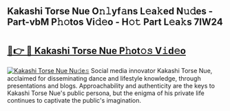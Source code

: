 ## Kakashi Torse Nue O𝚗𝚕yf𝚊ns L𝚎a𝚔ed N𝚞𝚍es - Part-vbM P𝚑𝚘tos Vi𝚍𝚎o - H𝚘𝚝 Part L𝚎a𝚔s 7IW24

# <h2><a href="http://kf8m4k.oniu.top/?m=Kakashi+Torse+Nue">🔗👉 🔴 Kakashi Torse Nue P𝚑ot𝚘𝚜 V𝚒d𝚎o</a></h2>

[![Kakashi Torse Nue Nu𝚍e𝚜](https://i.imgur.com/0qMVB7G.gif)](http://kf8m4k.oniu.top/?m=Kakashi+Torse+Nue)
Social media innovator Kakashi Torse Nue, acclaimed for disseminating dance and lifestyle knowledge, through presentations and blogs. Approachability and authenticity are the keys to Kakashi Torse Nue's public persona, but the enigma of his private life continues to captivate the public's imagination.  
